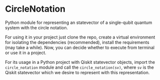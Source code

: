 # CircleNotation
 Python module for representing an statevector of a single-qubit quantum system with the circle notation.

For using it in your project just clone the repo, create a virtual environment for isolating the dependencies (recommended), install the requirements (may take a while). Now, you can decide whether to execute from terminal or use it in a project.

For its usage in a Python project with Qiskit statevector objects, import the `circle_notation` module and call the `circle_notation(sv)`, where `sv` is the Qiskit statevector which we desire to represent with this representation. 